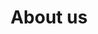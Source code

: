---
title: About us
description: We are building infrastructure for a more robust options ecosystem in DeFi.
hero:
  heading: Valorem develops decentralized options.
  text_markdown: |
    We are building infrastructure for a more robust options ecosystem in DeFi. Find out more about our contributors, advisors, and backers below.
page_blocks:
  - _id: partners_all
    cards:
      - label: CEO and protocol architect
        image_path: /assets/images/partners/alcibiades.jpg
        image_alt: "Alcibiades’ profile picture"
        heading: Alcibiades
        subheading: "@0xAlcibiades"
        url: https://twitter.com/0xAlcibiades
      - label: Head of product
        image_path: /assets/images/partners/neodaoist.png
        image_alt: "Neodaoist’s profile picture"
        heading: Neodaoist
        subheading: "@neodaoist"
        url: https://twitter.com/neodaoist
      - label: Frontend Developer
        image_path: /assets/images/partners/nick.png
        image_alt: "Nick’s profile picture"
        heading: Nick
        subheading: "@nickadams0n"
        url: https://twitter.com/nickadams0n
      - label: Protocol Developer
        image_path: /assets/images/partners/flip.jpg
        image_alt: "Flip’s profile picture"
        heading: Flip
        subheading: "@flip_liquide"
        url: https://twitter.com/flip_liquide
      - label: Advisor
        image_path: /assets/images/partners/thogard.jpg
        image_alt: "Thogard’s profile picture"
        heading: Thogard
        subheading: "@ThogardPvP"
        url: https://twitter.com/ThogardPvP
      - label: Advisor
        image_path: /assets/images/partners/tom_howard.jpg
        image_alt: "Tom Howard’s profile picture"
        heading: Tom Howard
        subheading: "@_TomHoward"
        url: https://twitter.com/_TomHoward
      - label: Advisor
        image_path: /assets/images/partners/mevbandit.jpg
        image_alt: "Bandits’s profile picture"
        heading: Bandit.eth
        subheading: "@mevbandit"
        url: https://twitter.com/mevbandit
      - label: Auditor
        logo_path: /assets/images/partners/zellic.png
        logo_alt: Zellic logo
        url: https://www.zellic.io/
      - label: Backer
        logo_path: /assets/images/partners/DACM.png
        logo_alt: DACM logo
        url: https://www.dacm.io/
      - label: Backer
        image_path: /assets/images/partners/grug.png
        image_alt: "Grug’s profile picture"
        heading: Grug
        subheading: "@CapitalGrug"
        url: https://twitter.com/CapitalGrug
      - label: Backer
        image_path: /assets/images/partners/jazzy.jpg
        image_alt: "Jazzy’s profile picture"
        heading: Jazzy
        subheading: "@ret2jazzy"
        url: https://twitter.com/ret2jazzy
      - label: Backer
        image_path: /assets/images/partners/jeff_wang.jpg
        image_alt: "Jeff Wang’s profile picture"
        heading: Jeff Wang
        subheading: "@jeff_w1098"
        url: https://twitter.com/jeff_w1098
      - label: Backer
        image_path: /assets/images/partners/badquant.jpg
        image_alt: "Badquant’s profile picture"
        heading: Badquant
        subheading: "@badquant1"
        url: https://twitter.com/badquant1
  - _id: connect
    heading: Want to get involved?
    text_markdown: |
      Help us enable more flexible on-chain options. Join our Discord server, get involved in the conversation, or make direct contributions to the protocol.
    links:
      - heading: Discord
        subheading: Join the conversation
        url: https://discord.gg/jRNGhTef57
      - heading: Twitter
        subheading: Keep up to date
        url: https://twitter.com/valoremxyz
      - heading: Github
        subheading: Build with us
        url: https://github.com/valorem-labs-inc/valorem-core
  - _id: cta
    heading: Getting started is easy. Connect a wallet and write your first custom option in minutes.
    buttons:
      - text: Launch app
        url: https://app.valorem.xyz/
---